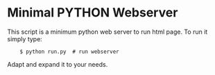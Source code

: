 # Minimal PYTHON Webserver

This script is a minimum python web server to run html page.
To run it simply type:  

```
    $ python run.py  # run webserver
```

Adapt and expand it to your needs. 
